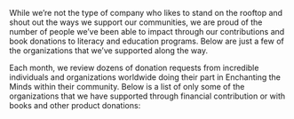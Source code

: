 While we’re not the type of company who likes to stand on the rooftop and shout out the ways we support our communities, we are proud of the number of people we’ve been able to impact through our contributions and book donations to literacy and education programs. Below are just a few of the organizations that we’ve supported along the way. 

Each month, we review dozens of donation requests from incredible individuals and organizations worldwide doing their part in Enchanting the Minds within their community. Below is a list of only some of the organizations that we have supported through financial contribution or with books and other product donations: 
